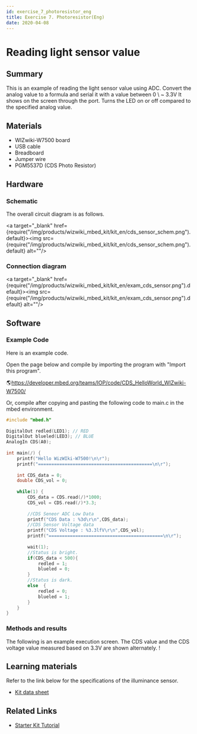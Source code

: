```yaml
---
id: exercise_7_photoresistor_eng
title: Exercise 7. Photoresistor(Eng)
date: 2020-04-08
---
```


# Reading light sensor value

## Summary

This is an example of reading the light sensor value using ADC. Convert the analog value to a formula and serial it with a value between 0 \ ~ 3.3V
It shows on the screen through the port. Turns the LED on or off compared to the specified analog value.

## Materials

  - WIZwiki-W7500 board
  - USB cable
  - Breadboard
  - Jumper wire
  - PGM5537D (CDS Photo Resistor)

## Hardware

### Schematic

The overall circuit diagram is as follows.

<a target="_blank" href={require("/img/products/wizwiki_mbed_kit/kit_en/cds_sensor_schem.png").default}><img src={require("/img/products/wizwiki_mbed_kit/kit_en/cds_sensor_schem.png").default} alt=""/></a>

### Connection diagram

<a target="_blank" href={require("/img/products/wizwiki_mbed_kit/kit_en/exam_cds_sensor.png").default}><img src={require("/img/products/wizwiki_mbed_kit/kit_en/exam_cds_sensor.png").default} alt=""/></a>

## Software

### Example Code

Here is an example code.

Open the page below and compile by importing the program with "Import this program".

🌎https://developer.mbed.org/teams/IOP/code/CDS_HelloWorld_WIZwiki-W7500/

Or, compile after copying and pasting the following code to main.c in the mbed environment.

``` c
#include "mbed.h"
 
DigitalOut redled(LED1); // RED
DigitalOut blueled(LED3); // BLUE
AnalogIn CDS(A0);
 
int main(/) {
    printf("Hello WizWIki-W7500!\n\r");
    printf("===========================================\n\r");
    
    int CDS_data = 0;
    double CDS_vol = 0;
    
    while(1) {
        CDS_data = CDS.read(/)*1000;
        CDS_vol = CDS.read(/)*3.3;
        
        //CDS Seneor ADC Low Data
        printf("CDS Data : %3d\r\n",CDS_data);      
        //CDS Sensor Voltage data
        printf("CDS Voltage : %3.3lfV\r\n",CDS_vol);
        printf("===========================================\n\r");
        
        wait(1);     
        //Status is bright.
        if(CDS_data < 500){
            redled = 1;
            blueled = 0;
        }
        //Status is dark.
        else  {
            redled = 0;
            blueled = 1;
        }
    }
}
```

### Methods and results

The following is an example execution screen. The CDS value and the CDS voltage value measured based on 3.3V are shown alternately.
! [](/img/products/wizwiki_mbed_kit/kit_en/cds_sensor_result.jpg)

## Learning materials

Refer to the link below for the specifications of the illuminance sensor.

 * [Kit data sheet](kit_parts_datasheet)

## Related Links

 * [Starter Kit Tutorial](tutorial_eng)
